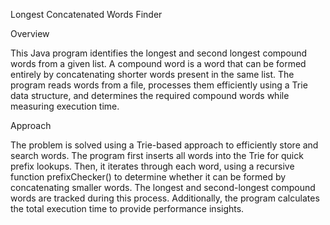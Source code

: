 Longest Concatenated Words Finder

Overview

This Java program identifies the longest and second longest compound words from a given list. A compound word is a word that can be formed entirely by concatenating shorter words present in the same list. The program reads words from a file, processes them efficiently using a Trie data structure, and determines the required compound words while measuring execution time.

Approach

The problem is solved using a Trie-based approach to efficiently store and search words. The program first inserts all words into the Trie for quick prefix lookups. Then, it iterates through each word, using a recursive function prefixChecker() to determine whether it can be formed by concatenating smaller words. The longest and second-longest compound words are tracked during this process. Additionally, the program calculates the total execution time to provide performance insights.
